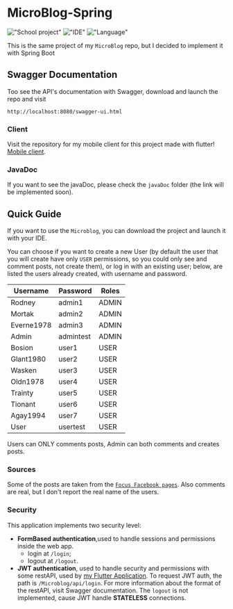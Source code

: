 # MicroBlog-Spring

!["School project"](https://img.shields.io/badge/PROJECT%20TYPE-SCHOOL-yellow?style=for-the-badge)
!["IDE"](https://img.shields.io/badge/IDE-INTELLIJ-blue?style=for-the-badge&logo=intellij-idea)
!["Language"](https://img.shields.io/badge/LANGUAGE-JAVA-orange?style=for-the-badge)

This is the same project of my ```MicroBlog``` repo, but I decided to implement it with Spring Boot

## Swagger Documentation

Too see the API's documentation with Swagger, download and launch the repo and visit

```http://localhost:8080/swagger-ui.html```

### Client
Visit the repository for my mobile client for this project made with flutter!
[Mobile client](https://github.com/teddyedo/Microblog-mobile).

### JavaDoc
If you want to see the javaDoc, please check the ```javaDoc``` folder (the link will be implemented soon).

## Quick Guide

If you want to use the ```Microblog```, you can download the project and launch it with your IDE. 

You can choose if you want to create a new User (by default the user that you will create have only ```USER``` 
permissions, so you could only see and comment posts, not create them), or log in with an existing user; below, are 
listed the users already created, with username and password.

|Username|Password|Roles|
|--------|--------|--------|
|Rodney|admin1|ADMIN|
|Mortak|admin2|ADMIN|
|Everne1978|admin3|ADMIN|
|Admin|admintest|ADMIN|
|Bosion|user1|USER|
|Glant1980|user2|USER|
|Wasken|user3|USER|
|Oldn1978|user4|USER|
|Trainty|user5|USER|
|Tionant|user6|USER|
|Agay1994|user7|USER|
|User|usertest|USER|

Users can ONLY comments posts, Admin can both comments and creates posts.

### Sources
Some of the posts are taken from the [```Focus Facebook pages```](https://www.facebook.com/focus.it/).
 Also comments are real, but I don't report the real name of the users.
 
### Security 
This application implements two security level: 

- **FormBased authentication**,used to handle sessions and permissions inside the web app.
    - login at ```/login```; 
    - logout at ```/logout```.
- **JWT authentication**, used to handle security and permissions with some restAPI, used by 
[my Flutter Application](https://github.com/teddyedo/Microblog-mobile).
To request JWT auth, the path is ```/Microblog/api/login```. For more information about the format of the restAPI, 
visit Swagger documentation. The ```logout``` is not implemented, cause JWT handle **STATELESS** connections.

